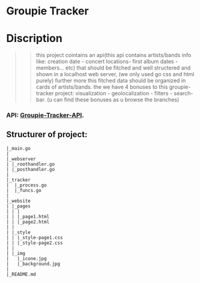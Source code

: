 # Groupie Tracker
# Discription
>>this project cointains an api(this api contains artists/bands info like: creation date - concert locations- first album dates - members... etc) that should be fitched and well structered and shown in a localhost web server, (we only used go css and html purely)
>>further more this fitched data should be organized in cards of artists/bands.
>>the we have 4 bonuses to this groupie-tracker project: visualization - geolocalization - filters - search-bar. (u can find these bonuses as u browse the branches)

### API: [Groupie-Tracker-API](https://groupietrackers.herokuapp.com/api).

## Structurer of project:
```
|_main.go
|
|_webserver
| |_roothandler.go
| |_posthandler.go
|  
|_tracker
|  |_process.go
|  |_funcs.go
|
|_website
| |_pages
| | |
| | |_page1.html
| | |_page2.html
| | 
| |_style
| | |_style-page1.css
| | |_style-page2.css
| |
| |_img
|   |_icone.jpg
|   |_background.jpg
|
|_README.md
```